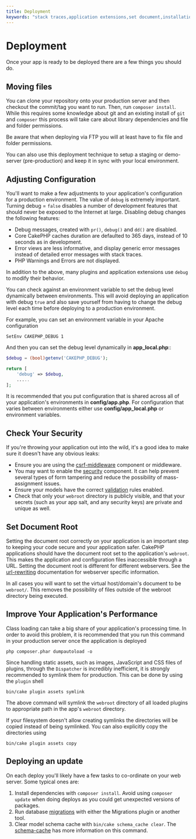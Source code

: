 ```yaml
---
title: Deployment
keywords: "stack traces,application extensions,set document,installation documentation,development features,generic error,document root,func,debug,caches,error messages,configuration files,webroot,deployment,cakephp,applications"
---
```


# Deployment

Once your app is ready to be deployed there are a few things you should do.

## Moving files

You can clone your repository onto your production server and then checkout the
commit/tag you want to run. Then, run `composer install`.  While this requires
some knowledge about git and an existing install of `git` and `composer`
this process will take care about library dependencies and file and folder
permissions.

Be aware that when deploying via FTP you will at least have to fix file and
folder permissions.

You can also use this deployment technique to setup a staging or demo-server
(pre-production) and keep it in sync with your local environment.

## Adjusting Configuration

You'll want to make a few adjustments to your application's configuration for
a production environment. The value of `debug` is extremely important.
Turning debug = `false` disables a number of development features that should
never be exposed to the Internet at large. Disabling debug changes the following
features:

- Debug messages, created with `pr()`, `debug()` and `dd()` are
  disabled.
- Core CakePHP caches duration are defaulted to 365 days, instead of 10 seconds
  as in development.
- Error views are less informative, and display generic error messages instead
  of detailed error messages with stack traces.
- PHP Warnings and Errors are not displayed.

In addition to the above, many plugins and application extensions use `debug`
to modify their behavior.

You can check against an environment variable to set the debug level dynamically
between environments. This will avoid deploying an application with debug
`true` and also save yourself from having to change the debug level each time
before deploying to a production environment.

For example, you can set an environment variable in your Apache configuration

```
SetEnv CAKEPHP_DEBUG 1

```

And then you can set the debug level dynamically in **app_local.php**::

```php
$debug = (bool)getenv('CAKEPHP_DEBUG');

return [
    'debug' => $debug,
    .....
];

```

It is recommended that you put configuration that is shared across all
of your application's environments in **config/app.php**. For configuration that
varies between environments either use **config/app_local.php** or environment
variables.

## Check Your Security

If you're throwing your application out into the wild, it's a good idea to make
sure it doesn't have any obvious leaks:

- Ensure you are using the [csrf-middleware](security/csrf.md#csrf-middleware) component or middleware.
- You may want to enable the [security](controllers/components/security.md) component.
  It can help prevent several types of form tampering and reduce the possibility
  of mass-assignment issues.
- Ensure your models have the correct [validation](core-libraries/validation.md) rules
  enabled.
- Check that only your `webroot` directory is publicly visible, and that your
  secrets (such as your app salt, and any security keys) are private and unique
  as well.

## Set Document Root

Setting the document root correctly on your application is an important step to
keeping your code secure and your application safer. CakePHP applications
should have the document root set to the application's `webroot`. This
makes the application and configuration files inaccessible through a URL.
Setting the document root is different for different webservers. See the
[url-rewriting](installation.md#url-rewriting) documentation for webserver specific
information.

In all cases you will want to set the virtual host/domain's document to be
`webroot/`. This removes the possibility of files outside of the webroot
directory being executed.
<!-- anchor: symlink-assets -->
## Improve Your Application's Performance

Class loading can take a big share of your application's processing time.
In order to avoid this problem, it is recommended that you run this command in
your production server once the application is deployed

```
php composer.phar dumpautoload -o

```

Since handling static assets, such as images, JavaScript and CSS files of
plugins, through the `Dispatcher` is incredibly inefficient, it is strongly
recommended to symlink them for production. This can be done by using
the `plugin` shell

```
bin/cake plugin assets symlink

```

The above command will symlink the `webroot` directory of all loaded plugins
to appropriate path in the app's `webroot` directory.

If your filesystem doesn't allow creating symlinks the directories will be
copied instead of being symlinked. You can also explicitly copy the directories
using

```
bin/cake plugin assets copy

```

## Deploying an update

On each deploy you'll likely have a few tasks to co-ordinate on your web server. Some typical ones
are:

1. Install dependencies with `composer install`. Avoid using `composer
update` when doing deploys as you could get unexpected versions of packages.
2. Run database [migrations](migrations.md) with either the Migrations plugin
or another tool.
3. Clear model schema cache with `bin/cake schema_cache clear`. The [schema-cache](console-commands/schema-cache.md)
has more information on this command.
